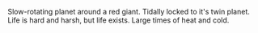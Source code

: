 Slow-rotating planet around a red giant. Tidally locked to it's twin planet.
Life is hard and harsh, but life exists. Large times of heat and cold.
